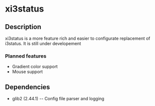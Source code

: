 xi3status
=========

## Description ##
xi3status is a more feature rich and easier to configurate
replacement of i3status. It is still under developement

### Planned features ###
* Gradient color support
* Mouse support

## Dependencies
* glib2 (2.44.1) -- Config file parser and logging
